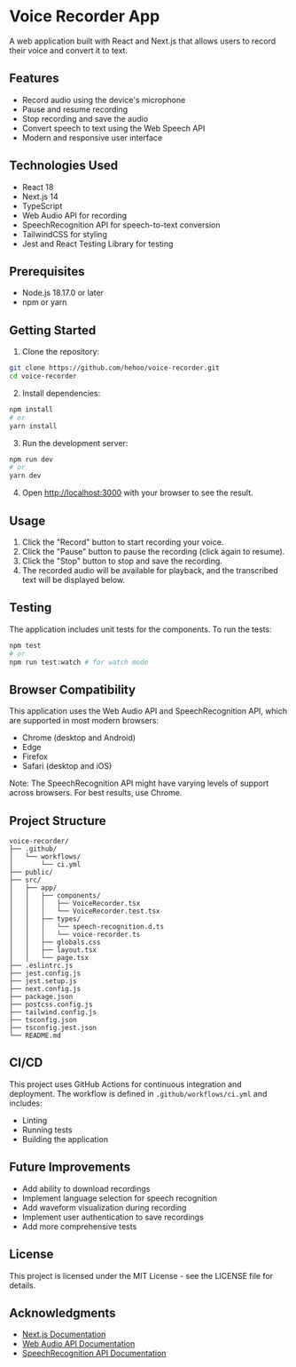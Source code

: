 # Voice Recorder App

A web application built with React and Next.js that allows users to record their voice and convert it to text.

## Features

- Record audio using the device's microphone
- Pause and resume recording
- Stop recording and save the audio
- Convert speech to text using the Web Speech API
- Modern and responsive user interface

## Technologies Used

- React 18
- Next.js 14
- TypeScript
- Web Audio API for recording
- SpeechRecognition API for speech-to-text conversion
- TailwindCSS for styling
- Jest and React Testing Library for testing

## Prerequisites

- Node.js 18.17.0 or later
- npm or yarn

## Getting Started

1. Clone the repository:

```bash
git clone https://github.com/hehoo/voice-recorder.git
cd voice-recorder
```

2. Install dependencies:

```bash
npm install
# or
yarn install
```

3. Run the development server:

```bash
npm run dev
# or
yarn dev
```

4. Open [http://localhost:3000](http://localhost:3000) with your browser to see the result.

## Usage

1. Click the "Record" button to start recording your voice.
2. Click the "Pause" button to pause the recording (click again to resume).
3. Click the "Stop" button to stop and save the recording.
4. The recorded audio will be available for playback, and the transcribed text will be displayed below.

## Testing

The application includes unit tests for the components. To run the tests:

```bash
npm test
# or
npm run test:watch # for watch mode
```

## Browser Compatibility

This application uses the Web Audio API and SpeechRecognition API, which are supported in most modern browsers:

- Chrome (desktop and Android)
- Edge
- Firefox
- Safari (desktop and iOS)

Note: The SpeechRecognition API might have varying levels of support across browsers. For best results, use Chrome.

## Project Structure

```
voice-recorder/
├── .github/
│   └── workflows/
│       └── ci.yml
├── public/
├── src/
│   ├── app/
│   │   ├── components/
│   │   │   ├── VoiceRecorder.tsx
│   │   │   └── VoiceRecorder.test.tsx
│   │   ├── types/
│   │   │   └── speech-recognition.d.ts
│   │   │   └── voice-recorder.ts
│   │   ├── globals.css
│   │   ├── layout.tsx
│   │   └── page.tsx
├── .eslintrc.js
├── jest.config.js
├── jest.setup.js
├── next.config.js
├── package.json
├── postcss.config.js
├── tailwind.config.js
├── tsconfig.json
├── tsconfig.jest.json
└── README.md
```

## CI/CD

This project uses GitHub Actions for continuous integration and deployment. The workflow is defined in `.github/workflows/ci.yml` and includes:

- Linting
- Running tests
- Building the application

## Future Improvements

- Add ability to download recordings
- Implement language selection for speech recognition
- Add waveform visualization during recording
- Implement user authentication to save recordings
- Add more comprehensive tests

## License

This project is licensed under the MIT License - see the LICENSE file for details.

## Acknowledgments

- [Next.js Documentation](https://nextjs.org/docs)
- [Web Audio API Documentation](https://developer.mozilla.org/en-US/docs/Web/API/Web_Audio_API)
- [SpeechRecognition API Documentation](https://developer.mozilla.org/en-US/docs/Web/API/SpeechRecognition)
